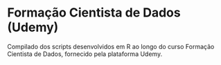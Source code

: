 # Formação Cientista de Dados (Udemy)
Compilado dos scripts desenvolvidos em R ao longo do curso Formação Cientista de Dados, fornecido pela plataforma Udemy.
